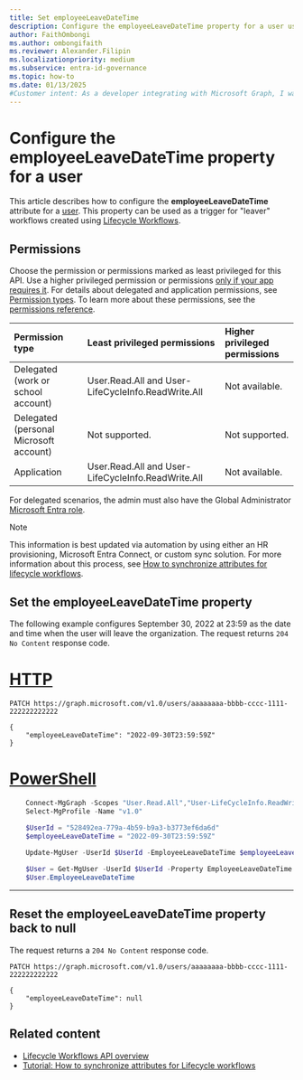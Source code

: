 ```yaml
---
title: Set employeeLeaveDateTime
description: Configure the employeeLeaveDateTime property for a user using Microsoft Graph. 
author: FaithOmbongi
ms.author: ombongifaith
ms.reviewer: Alexander.Filipin
ms.localizationpriority: medium
ms.subservice: entra-id-governance
ms.topic: how-to
ms.date: 01/13/2025
#Customer intent: As a developer integrating with Microsoft Graph, I want programmatically configure the employeeLeaveDateTime property for a user, so that I can trigger scheduled "leaver" workflows using Lifecycle Workflows.
---
```


# Configure the employeeLeaveDateTime property for a user

This article describes how to configure the **employeeLeaveDateTime** attribute for a [user](/graph/api/resources/user?view=graph-rest-beta&preserve-view=true). This property can be used as a trigger for "leaver" workflows created using [Lifecycle Workflows](/graph/api/resources/identitygovernance-lifecycleworkflows-overview).

## Permissions

Choose the permission or permissions marked as least privileged for this API. Use a higher privileged permission or permissions [only if your app requires it](/graph/permissions-overview#best-practices-for-using-microsoft-graph-permissions). For details about delegated and application permissions, see [Permission types](/graph/permissions-overview#permission-types). To learn more about these permissions, see the [permissions reference](/graph/permissions-reference).

|Permission type|Least privileged permissions|Higher privileged permissions|
|:---|:---|:---|
|Delegated (work or school account)|User.Read.All and User-LifeCycleInfo.ReadWrite.All|Not available.|
|Delegated (personal Microsoft account)|Not supported.|Not supported.|
|Application|User.Read.All and User-LifeCycleInfo.ReadWrite.All|Not available.|

For delegated scenarios, the admin must also have the Global Administrator [Microsoft Entra role](/entra/identity/role-based-access-control/permissions-reference?toc=%2Fgraph%2Ftoc.json).

> [!NOTE]
> This information is best updated via automation by using either an HR provisioning, Microsoft Entra Connect, or custom sync solution. For more information about this process, see [How to synchronize attributes for lifecycle workflows](/entra/id-governance/how-to-lifecycle-workflow-sync-attributes).

## Set the employeeLeaveDateTime property

The following example configures September 30, 2022 at 23:59 as the date and time when the user will leave the organization. The request returns  `204 No Content` response code.

# [HTTP](#tab/http)

```http
PATCH https://graph.microsoft.com/v1.0/users/aaaaaaaa-bbbb-cccc-1111-222222222222

{
    "employeeLeaveDateTime": "2022-09-30T23:59:59Z"
}
```

# [PowerShell](#tab/powershell)

```powershell    
    Connect-MgGraph -Scopes "User.Read.All","User-LifeCycleInfo.ReadWrite.All"
    Select-MgProfile -Name "v1.0"

    $UserId = "528492ea-779a-4b59-b9a3-b3773ef6da6d"
    $employeeLeaveDateTime = "2022-09-30T23:59:59Z"
    
    Update-MgUser -UserId $UserId -EmployeeLeaveDateTime $employeeLeaveDateTime 

    $User = Get-MgUser -UserId $UserId -Property EmployeeLeaveDateTime
    $User.EmployeeLeaveDateTime
```

---

## Reset the employeeLeaveDateTime property back to null

The request returns a `204 No Content` response code.

```http
PATCH https://graph.microsoft.com/v1.0/users/aaaaaaaa-bbbb-cccc-1111-222222222222

{
    "employeeLeaveDateTime": null
}
```

## Related content

- [Lifecycle Workflows API overview](/graph/api/resources/identitygovernance-lifecycleworkflows-overview)
- [Tutorial: How to synchronize attributes for Lifecycle workflows](/entra/id-governance/how-to-lifecycle-workflow-sync-attributes)
